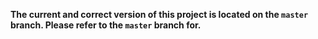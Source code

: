 **The current and correct version of this project is located on the `master` branch. Please refer to the `master` branch for.**
